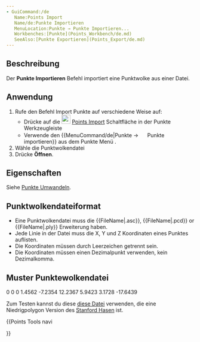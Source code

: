 ```yaml
---
- GuiCommand:/de
   Name:Points Import
   Name/de:Punkte Importieren
   MenuLocation:Punkte → Punkte Importieren...
   Workbenches:[Punkte](Points_Workbench/de.md)
   SeeAlso:[Punkte Exportieren](Points_Export/de.md)
---
```


## Beschreibung

Der **Punkte Importieren** Befehl importiert eine Punktwolke aus einer Datei.

## Anwendung

1.  Rufe den Befehl Import Punkte auf verschiedene Weise auf:
    -   Drücke auf die <img alt="" src=images/Points_Import.svg  style="width:24px;"> [Points Import](Points_Import.md) Schaltfläche in der Punkte Werkzeugleiste
    -   Verwende den {{MenuCommand/de|Punkte → <img src="images/Points_Import.svg" width=16px> Punkte importieren}} aus dem Punkte Menü .
2.  Wähle die Punktwolkendatei
3.  Drücke **Öffnen**.

## Eigenschaften

Siehe [Punkte Umwandeln](Points_Convert/de.md).

## Punktwolkendateiformat

-   Eine Punktwolkendatei muss die {{FileName|.asc}}, {{FileName|.pcd}} or {{FileName|.ply}} Erweiterung haben.
-   Jede Linie in der Datei muss die X, Y und Z Koordinaten eines Punktes auflisten.
-   Die Koordinaten müssen durch Leerzeichen getrennt sein.
-   Die Koordinaten müssen einen Dezimalpunkt verwenden, kein Dezimalkomma.

## Muster Punktewolkendatei 

0 0 0
1.4562 -7.2354 12.2367
5.9423 3.1728 -17.6439


<div class="mw-translate-fuzzy">

Zum Testen kannst du diese [diese Datei](https://github.com/FREECAD/Examples/blob/master/Point_cloud_ExampleFiles/PointCloud-Data_Stanford-Bunny.asc) verwenden, die eine Niedrigpolygon Version des [Stanford Hasen](http://graphics.stanford.edu/data/3Dscanrep/) ist.


</div>





{{Points Tools navi

}} 
